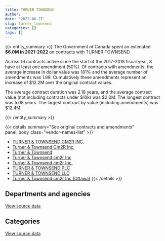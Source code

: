 ```yaml
---
title: TURNER TOWNSEND
author: ''
date: '2022-08-27'
slug: turner_townsend
categories: []
tags: []
---
```


<script src="/rmarkdown-libs/htmlwidgets/htmlwidgets.js"></script>
<link href="/rmarkdown-libs/datatables-css/datatables-crosstalk.css" rel="stylesheet" />
<script src="/rmarkdown-libs/datatables-binding/datatables.js"></script>
<script src="/rmarkdown-libs/jquery/jquery-3.6.0.min.js"></script>
<link href="/rmarkdown-libs/dt-core-bootstrap/css/dataTables.bootstrap.min.css" rel="stylesheet" />
<link href="/rmarkdown-libs/dt-core-bootstrap/css/dataTables.bootstrap.extra.css" rel="stylesheet" />
<script src="/rmarkdown-libs/dt-core-bootstrap/js/jquery.dataTables.min.js"></script>
<script src="/rmarkdown-libs/dt-core-bootstrap/js/dataTables.bootstrap.min.js"></script>
<link href="/rmarkdown-libs/crosstalk/css/crosstalk.min.css" rel="stylesheet" />
<script src="/rmarkdown-libs/crosstalk/js/crosstalk.min.js"></script>
<script src="/rmarkdown-libs/htmlwidgets/htmlwidgets.js"></script>
<link href="/rmarkdown-libs/datatables-css/datatables-crosstalk.css" rel="stylesheet" />
<script src="/rmarkdown-libs/datatables-binding/datatables.js"></script>
<script src="/rmarkdown-libs/jquery/jquery-3.6.0.min.js"></script>
<link href="/rmarkdown-libs/dt-core-bootstrap/css/dataTables.bootstrap.min.css" rel="stylesheet" />
<link href="/rmarkdown-libs/dt-core-bootstrap/css/dataTables.bootstrap.extra.css" rel="stylesheet" />
<script src="/rmarkdown-libs/dt-core-bootstrap/js/jquery.dataTables.min.js"></script>
<script src="/rmarkdown-libs/dt-core-bootstrap/js/dataTables.bootstrap.min.js"></script>
<link href="/rmarkdown-libs/crosstalk/css/crosstalk.min.css" rel="stylesheet" />
<script src="/rmarkdown-libs/crosstalk/js/crosstalk.min.js"></script>

{{< entity_summary >}}
The Government of Canada spent an estimated **\$6.0M in 2021-2022** on contracts with TURNER TOWNSEND.

Across 16 contracts active since the start of the 2017-2018 fiscal year, 8 have at least one amendment (50%). Of contracts with amendments, the average increase in dollar value was 181% and the average number of amendments was 1.88. Cumulatively these amendments represent an increase of \$12.2M over the original contract values.

The average contract duration was 2.18 years, and the average contract value (not including contracts under \$10k) was \$2.0M. The longest contract was 5.08 years. The largest contract by value (including amendments) was \$12.4M.

{{< /entity_summary >}}

{{< details summary="See original contracts and amendments" panel_body_class="vendor-names-list" >}}
- [TURNER & TOWNSEND CM2R INC.](https://search.open.canada.ca/en/ct/?sort=contract_value_f%20desc&page=1&search_text=%22TURNER%20%26%20TOWNSEND%20CM2R%20INC.%22)
- [Turner & Townsend Cm2R Inc.](https://search.open.canada.ca/en/ct/?sort=contract_value_f%20desc&page=1&search_text=%22Turner%20%26%20Townsend%20Cm2R%20Inc.%22)
- [Turner & Townsend](https://search.open.canada.ca/en/ct/?sort=contract_value_f%20desc&page=1&search_text=%22Turner%20%26%20Townsend%22)
- [Turner & Townsend cm2r Inc](https://search.open.canada.ca/en/ct/?sort=contract_value_f%20desc&page=1&search_text=%22Turner%20%26%20Townsend%20cm2r%20Inc%22)
- [Turner & Townsend cm2r Inc.](https://search.open.canada.ca/en/ct/?sort=contract_value_f%20desc&page=1&search_text=%22Turner%20%26%20Townsend%20cm2r%20Inc.%22)
- [TURNER & TOWNSEND PLC](https://search.open.canada.ca/en/ct/?sort=contract_value_f%20desc&page=1&search_text=%22TURNER%20%26%20TOWNSEND%20PLC%22)
- [TURNER & TOWNSEND LLC](https://search.open.canada.ca/en/ct/?sort=contract_value_f%20desc&page=1&search_text=%22TURNER%20%26%20TOWNSEND%20LLC%22)
- [Turner & Townsend cm2r Inc (Ottawa)](https://search.open.canada.ca/en/ct/?sort=contract_value_f%20desc&page=1&search_text=%22Turner%20%26%20Townsend%20cm2r%20Inc%20%28Ottawa%29%22)
{{< /details >}}

## Departments and agencies

<div id="htmlwidget-1" style="width:100%;height:auto;" class="datatables html-widget"></div>
<script type="application/json" data-for="htmlwidget-1">{"x":{"style":"bootstrap","filter":"none","vertical":false,"data":[["<a href=\"/departments/dfatd-maecd/\">Global Affairs Canada<\/a>","<a href=\"/departments/dnd-mdn/\">National Defence<\/a>","<a href=\"/departments/pwgsc-tpsgc/\">Public Services and Procurement Canada<\/a>"],[23167.46,14664.12,3557658.29],[12365,null,3815543.95],[null,40595.5,5936904.93],[null,10476.26,5991775.82]],"container":"<table class=\"table table-striped table-hover row-border order-column display\">\n  <thead>\n    <tr>\n      <th>Department<\/th>\n      <th>2018-2019<\/th>\n      <th>2019-2020<\/th>\n      <th>2020-2021<\/th>\n      <th>2021-2022<\/th>\n    <\/tr>\n  <\/thead>\n<\/table>","options":{"order":[[4,"desc"]],"pageLength":10,"autoWidth":true,"columnDefs":[{"targets":1,"render":"function(data, type, row, meta) {\n    return type !== 'display' ? data : DTWidget.formatCurrency(data, \"$\", 2, 3, \",\", \".\", true, null);\n  }"},{"targets":2,"render":"function(data, type, row, meta) {\n    return type !== 'display' ? data : DTWidget.formatCurrency(data, \"$\", 2, 3, \",\", \".\", true, null);\n  }"},{"targets":3,"render":"function(data, type, row, meta) {\n    return type !== 'display' ? data : DTWidget.formatCurrency(data, \"$\", 2, 3, \",\", \".\", true, null);\n  }"},{"targets":4,"render":"function(data, type, row, meta) {\n    return type !== 'display' ? data : DTWidget.formatCurrency(data, \"$\", 2, 3, \",\", \".\", true, null);\n  }"},{"width":"16%","targets":[1,2,3,4]},{"className":"dt-right","targets":[1,2,3,4]}],"orderClasses":false}},"evals":["options.columnDefs.0.render","options.columnDefs.1.render","options.columnDefs.2.render","options.columnDefs.3.render"],"jsHooks":[]}</script>
<p class="text-right">
<a href="https://github.com/GoC-Spending/contracts-data/tree/main/data/out/vendors/turner_townsend/summary_by_fiscal_year_by_department.csv" class="source-data-link btn btn-link">View source data</a>
</p>

## Categories

<div id="htmlwidget-2" style="width:100%;height:auto;" class="datatables html-widget"></div>
<script type="application/json" data-for="htmlwidget-2">{"x":{"style":"bootstrap","filter":"none","vertical":false,"data":[["<a href=\"/categories/1_facilities_and_construction/\">Facilities and construction<\/a>","<a href=\"/categories/2_professional_services/\">Professional services<\/a>"],[418413.95,3177075.92],[652994.65,3174914.31],[2727082.46,3250417.98],[846695.47,5155556.62]],"container":"<table class=\"table table-striped table-hover row-border order-column display\">\n  <thead>\n    <tr>\n      <th>Category<\/th>\n      <th>2018-2019<\/th>\n      <th>2019-2020<\/th>\n      <th>2020-2021<\/th>\n      <th>2021-2022<\/th>\n    <\/tr>\n  <\/thead>\n<\/table>","options":{"order":[[4,"desc"]],"dom":"t","pageLength":30,"autoWidth":true,"columnDefs":[{"targets":1,"render":"function(data, type, row, meta) {\n    return type !== 'display' ? data : DTWidget.formatCurrency(data, \"$\", 2, 3, \",\", \".\", true, null);\n  }"},{"targets":2,"render":"function(data, type, row, meta) {\n    return type !== 'display' ? data : DTWidget.formatCurrency(data, \"$\", 2, 3, \",\", \".\", true, null);\n  }"},{"targets":3,"render":"function(data, type, row, meta) {\n    return type !== 'display' ? data : DTWidget.formatCurrency(data, \"$\", 2, 3, \",\", \".\", true, null);\n  }"},{"targets":4,"render":"function(data, type, row, meta) {\n    return type !== 'display' ? data : DTWidget.formatCurrency(data, \"$\", 2, 3, \",\", \".\", true, null);\n  }"},{"width":"16%","targets":[1,2,3,4]},{"className":"dt-right","targets":[1,2,3,4]}],"orderClasses":false,"lengthMenu":[10,25,30,50,100]}},"evals":["options.columnDefs.0.render","options.columnDefs.1.render","options.columnDefs.2.render","options.columnDefs.3.render"],"jsHooks":[]}</script>
<p class="text-right">
<a href="https://github.com/GoC-Spending/contracts-data/tree/main/data/out/vendors/turner_townsend/summary_by_fiscal_year_by_category.csv" class="source-data-link btn btn-link">View source data</a>
</p>
